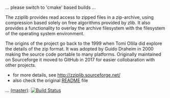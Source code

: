 ... please switch to 'cmake' based builds ... 

The zziplib provides read access to zipped files in a zip-archive,
using compression based solely on free algorithms provided by zlib.
It also provides a functionality to overlay the archive filesystem
with the filesystem of the operating system environment.

The origins of the project go back to the 1999 when Tomi Ollila
did explore the details of the zip format. It was adopted by
Guido Draheim in 2000 making the source code portable to many
platforms. Originally maintained on Sourceforge it moved to
GitHub in 2017 for easier collobaration with other projects.

* for more details, see http://zziplib.sourceforge.net/
* also check the original [README](README) file

... [(master)](https://github.com/gdraheim/zziplib/tree/master): [![Build Status](https://dev.azure.com/gdraheim/gdraheim/_apis/build/status/gdraheim.zziplib%20(1)?branchName=master)](https://dev.azure.com/gdraheim/gdraheim/_build/latest?definitionId=4&branchName=master)
